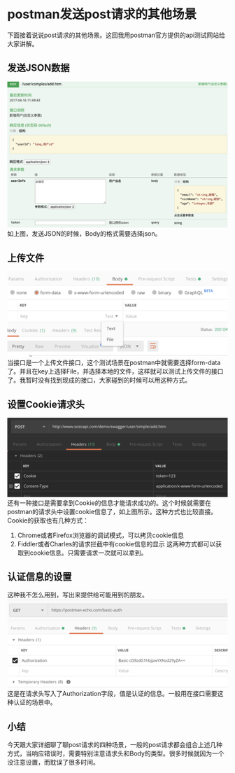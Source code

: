 # postman发送post请求的其他场景
下面接着说说post请求的其他场景。这回我用postman官方提供的api测试网站给大家讲解。
## 发送JSON数据
![发送JSON数据](screenshot/2020-02-29-22-17-02.png)
如上图，发送JSON的时候，Body的格式需要选择json。
## 上传文件
![上传文件](screenshot/2020-02-29-22-20-03.png)
当接口是一个上传文件接口，这个测试场景在postman中就需要选择form-data了。并且在key上选择File，并选择本地的文件，这样就可以测试上传文件的接口了。我暂时没有找到现成的接口，大家碰到的时候可以用这种方式。
## 设置Cookie请求头
![设置Cookie请求头](screenshot/2020-02-29-22-28-47.png)
还有一种接口是需要拿到Cookie的信息才能请求成功的。这个时候就需要在postman的请求头中设置cookie信息了，如上图所示。这种方式也比较直接。Cookie的获取也有几种方式：
1. Chrome或者Firefox浏览器的调试模式，可以拷贝cookie信息
2. Fiddler或者Charles的请求拦截中有cookie信息的显示
这两种方式都可以获取到cookie信息。只需要请求一次就可以拿到。
## 认证信息的设置
这种我不怎么用到，写出来提供给可能用到的朋友。
![认证信息的设置](screenshot/2020-02-29-22-20-57.png)
这是在请求头写入了Authorization字段，值是认证的信息。一般用在接口需要这种认证的场景中。
## 小结
今天跟大家详细聊了聊post请求的四种场景，一般的post请求都会组合上述几种方式，当响应错误时，需要特别注意请求头和Body的类型。很多时候就因为一个没注意设置，而耽误了很多时间。

